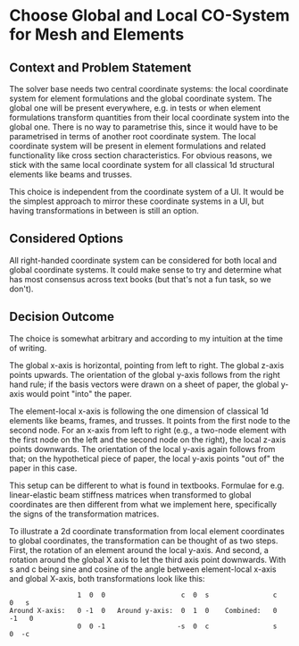 # Choose Global and Local CO-System for Mesh and Elements

## Context and Problem Statement

The solver base needs two central coordinate systems: the local coordinate system for element
formulations and the global coordinate system. The global one will be present everywhere, e.g. in
tests or when element formulations transform quantities from their local coordinate system into the
global one. There is no way to parametrise this, since it would have to be parametrised in terms of
another root coordinate system. The local coordinate system will be present in element formulations
and related functionality like cross section characteristics. For obvious reasons, we stick with the
same local coordinate system for all classical 1d structural elements like beams and trusses.

This choice is independent from the coordinate system of a UI. It would be the simplest approach to
mirror these coordinate systems in a UI, but having transformations in between is still an option.

## Considered Options

All right-handed coordinate system can be considered for both local and global coordinate systems.
It could make sense to try and determine what has most consensus across text books (but that's not a
fun task, so we don't).

## Decision Outcome

The choice is somewhat arbitrary and according to my intuition at the time of writing.

The global x-axis is horizontal, pointing from left to right. The global z-axis points upwards. The
orientation of the global y-axis follows from the right hand rule; if the basis vectors were drawn
on a sheet of paper, the global y-axis would point "into" the paper.

The element-local x-axis is following the one dimension of classical 1d elements like beams, frames,
and trusses. It points from the first node to the second node. For an x-axis from left to right
(e.g., a two-node element with the first node on the left and the second node on the right), the
local z-axis points downwards. The orientation of the local y-axis again follows from that; on the
hypothetical piece of paper, the local y-axis points "out of" the paper in this case.

This setup can be different to what is found in textbooks. Formulae for e.g. linear-elastic beam
stiffness matrices when transformed to global coordinates are then different from what we implement
here, specifically the signs of the transformation matrices.

To illustrate a 2d coordinate transformation from local element coordinates to global coordinates,
the transformation can be thought of as two steps. First, the rotation of an element around the
local y-axis. And second, a rotation around the global X axis to let the third axis point downwards.
With s and c being sine and cosine of the angle between element-local x-axis and global X-axis, both
transformations look like this:

                     1  0  0                   c  0  s                c   0   s
    Around X-axis:   0 -1  0   Around y-axis:  0  1  0    Combined:   0  -1   0
                     0  0 -1                  -s  0  c                s   0  -c
